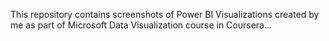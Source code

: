 This repository contains screenshots of Power BI Visualizations created by me as part of Microsoft Data Visualization course in Coursera...
